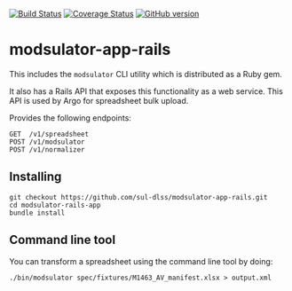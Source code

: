 [![Build Status](https://travis-ci.org/sul-dlss/modsulator-app-rails.svg?branch=master)](https://travis-ci.org/sul-dlss/modsulator-app-rails)
[![Coverage Status](https://coveralls.io/repos/sul-dlss/modsulator-app-rails/badge.svg)](https://coveralls.io/r/sul-dlss/modsulator-app-rails)
[![GitHub version](https://badge.fury.io/gh/sul-dlss%2Fmodsulator-app-rails.svg)](https://badge.fury.io/gh/sul-dlss%2Fmodsulator-app-rails)

# modsulator-app-rails

This includes the `modsulator` CLI utility which is distributed as a Ruby gem.

It also has a Rails API that exposes this functionality as a web service. This API is used by Argo for spreadsheet bulk upload.


Provides the following endpoints:

```
GET  /v1/spreadsheet
POST /v1/modsulator
POST /v1/normalizer
```


## Installing

```shell
git checkout https://github.com/sul-dlss/modsulator-app-rails.git
cd modsulator-rails-app
bundle install
```

## Command line tool

You can transform a spreadsheet using the command line tool by doing:
```shell
./bin/modsulator spec/fixtures/M1463_AV_manifest.xlsx > output.xml
```
